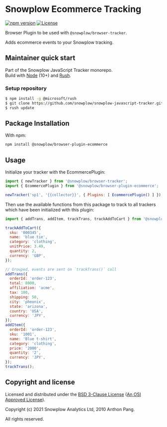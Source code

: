 # Snowplow Ecommerce Tracking

[![npm version][npm-image]][npm-url]
[![License][license-image]](LICENSE)

Browser Plugin to be used with `@snowplow/browser-tracker`.

Adds ecommerce events to your Snowplow tracking.

## Maintainer quick start

Part of the Snowplow JavaScript Tracker monorepo.  
Build with [Node](https://nodejs.org/en/) (10+) and [Rush](https://rushjs.io/).

### Setup repository

```bash
$ npm install -g @microsoft/rush 
$ git clone https://github.com/snowplow/snowplow-javascript-tracker.git
$ rush update
```

## Package Installation

With npm:

```bash
npm install @snowplow/browser-plugin-ecommerce
```

## Usage

Initialize your tracker with the EcommercePlugin:

```js
import { newTracker } from '@snowplow/browser-tracker';
import { EcommercePlugin } from '@snowplow/browser-plugin-ecommerce';

newTracker('sp1', '{{collector}}', { Plugins: [ EcommercePlugin() ] }); // Also stores reference at module level
```

Then use the available functions from this package to track to all trackers which have been initialized with this plugin:

```js
import { addTrans, addItem, trackTrans, trackAddToCart } from '@snowplow/browser-plugin-ecommerce';

trackAddToCart({
  sku: '000345',
  name: 'blue tie',
  category: 'clothing',
  unitPrice: 3.49,
  quantity: 2,
  currency: 'GBP',
});

// Grouped, events are sent on `trackTrans()` call
addTrans({
  orderId: 'order-123',
  total: 8000,
  affiliation: 'acme',
  tax: 100,
  shipping: 50,
  city: 'pheonix',
  state: 'arizona',
  country: 'USA',
  currency: 'JPY',
});
addItem({
  orderId: 'order-123',
  sku: '1001',
  name: 'Blue t-shirt',
  category: 'clothing',
  price: '2000',
  quantity: '2',
  currency: 'JPY',
});
trackTrans();
```

## Copyright and license

Licensed and distributed under the [BSD 3-Clause License](LICENSE) ([An OSI Approved License][osi]).

Copyright (c) 2021 Snowplow Analytics Ltd, 2010 Anthon Pang.

All rights reserved.

[npm-url]: https://www.npmjs.com/package/@snowplow/browser-plugin-ecommerce
[npm-image]: https://img.shields.io/npm/v/@snowplow/browser-plugin-ecommerce
[docs]: https://docs.snowplowanalytics.com/docs/collecting-data/collecting-from-own-applications/javascript-tracker/
[osi]: https://opensource.org/licenses/BSD-3-Clause
[license-image]: https://img.shields.io/github/license/snowplow/snowplow-javascript-tracker
